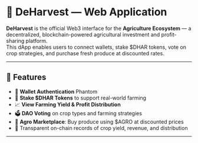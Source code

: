 # 🌾 DeHarvest — Web Application

**DeHarvest** is the official Web3 interface for the **Agriculture Ecosystem** — a decentralized, blockchain-powered agricultural investment and profit-sharing platform.  
This dApp enables users to connect wallets, stake $DHAR tokens, vote on crop strategies, and purchase fresh produce at discounted rates.

---

## 🚀 Features

- 🔐 **Wallet Authentication** Phantom
- 💸 **Stake $DHAR Tokens** to support real-world farming
- 📈 **View Farming Yield & Profit Distribution**
- 🗳️ **DAO Voting** on crop types and farming strategies
- 🛒 **Agro Marketplace**: Buy produce using $AGRO at discounted prices
- 🧾 Transparent on-chain records of crop yield, revenue, and distribution

---
